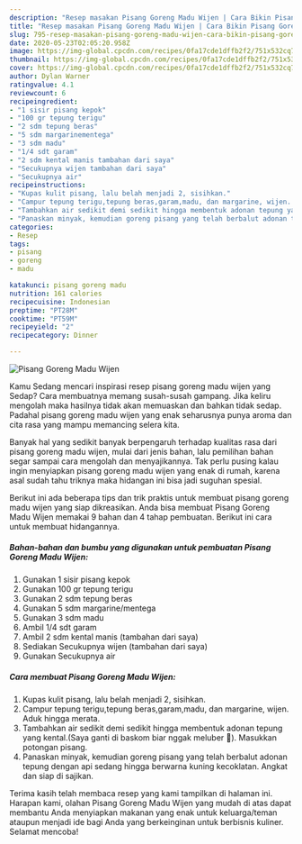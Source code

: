 ```yaml
---
description: "Resep masakan Pisang Goreng Madu Wijen | Cara Bikin Pisang Goreng Madu Wijen Yang Paling Enak"
title: "Resep masakan Pisang Goreng Madu Wijen | Cara Bikin Pisang Goreng Madu Wijen Yang Paling Enak"
slug: 795-resep-masakan-pisang-goreng-madu-wijen-cara-bikin-pisang-goreng-madu-wijen-yang-paling-enak
date: 2020-05-23T02:05:20.958Z
image: https://img-global.cpcdn.com/recipes/0fa17cde1dffb2f2/751x532cq70/pisang-goreng-madu-wijen-foto-resep-utama.jpg
thumbnail: https://img-global.cpcdn.com/recipes/0fa17cde1dffb2f2/751x532cq70/pisang-goreng-madu-wijen-foto-resep-utama.jpg
cover: https://img-global.cpcdn.com/recipes/0fa17cde1dffb2f2/751x532cq70/pisang-goreng-madu-wijen-foto-resep-utama.jpg
author: Dylan Warner
ratingvalue: 4.1
reviewcount: 6
recipeingredient:
- "1 sisir pisang kepok"
- "100 gr tepung terigu"
- "2 sdm tepung beras"
- "5 sdm margarinementega"
- "3 sdm madu"
- "1/4 sdt garam"
- "2 sdm kental manis tambahan dari saya"
- "Secukupnya wijen tambahan dari saya"
- "Secukupnya air"
recipeinstructions:
- "Kupas kulit pisang, lalu belah menjadi 2, sisihkan."
- "Campur tepung terigu,tepung beras,garam,madu, dan margarine, wijen. Aduk hingga merata."
- "Tambahkan air sedikit demi sedikit hingga membentuk adonan tepung yang kental.(Saya ganti di baskom biar nggak meluber 🤭). Masukkan potongan pisang."
- "Panaskan minyak, kemudian goreng pisang yang telah berbalut adonan tepung dengan api sedang hingga berwarna kuning kecoklatan. Angkat dan siap di sajikan."
categories:
- Resep
tags:
- pisang
- goreng
- madu

katakunci: pisang goreng madu 
nutrition: 161 calories
recipecuisine: Indonesian
preptime: "PT28M"
cooktime: "PT59M"
recipeyield: "2"
recipecategory: Dinner

---
```



![Pisang Goreng Madu Wijen](https://img-global.cpcdn.com/recipes/0fa17cde1dffb2f2/751x532cq70/pisang-goreng-madu-wijen-foto-resep-utama.jpg)

Kamu Sedang mencari inspirasi resep pisang goreng madu wijen yang Sedap? Cara membuatnya memang susah-susah gampang. Jika keliru mengolah maka hasilnya tidak akan memuaskan dan bahkan tidak sedap. Padahal pisang goreng madu wijen yang enak seharusnya punya aroma dan cita rasa yang mampu memancing selera kita.



Banyak hal yang sedikit banyak berpengaruh terhadap kualitas rasa dari pisang goreng madu wijen, mulai dari jenis bahan, lalu pemilihan bahan segar sampai cara mengolah dan menyajikannya. Tak perlu pusing kalau ingin menyiapkan pisang goreng madu wijen yang enak di rumah, karena asal sudah tahu triknya maka hidangan ini bisa jadi suguhan spesial.


Berikut ini ada beberapa tips dan trik praktis untuk membuat pisang goreng madu wijen yang siap dikreasikan. Anda bisa membuat Pisang Goreng Madu Wijen memakai 9 bahan dan 4 tahap pembuatan. Berikut ini cara untuk membuat hidangannya.

<!--inarticleads1-->

##### Bahan-bahan dan bumbu yang digunakan untuk pembuatan Pisang Goreng Madu Wijen:

1. Gunakan 1 sisir pisang kepok
1. Gunakan 100 gr tepung terigu
1. Gunakan 2 sdm tepung beras
1. Gunakan 5 sdm margarine/mentega
1. Gunakan 3 sdm madu
1. Ambil 1/4 sdt garam
1. Ambil 2 sdm kental manis (tambahan dari saya)
1. Sediakan Secukupnya wijen (tambahan dari saya)
1. Gunakan Secukupnya air




<!--inarticleads2-->

##### Cara membuat Pisang Goreng Madu Wijen:

1. Kupas kulit pisang, lalu belah menjadi 2, sisihkan.
1. Campur tepung terigu,tepung beras,garam,madu, dan margarine, wijen. Aduk hingga merata.
1. Tambahkan air sedikit demi sedikit hingga membentuk adonan tepung yang kental.(Saya ganti di baskom biar nggak meluber 🤭). Masukkan potongan pisang.
1. Panaskan minyak, kemudian goreng pisang yang telah berbalut adonan tepung dengan api sedang hingga berwarna kuning kecoklatan. Angkat dan siap di sajikan.




Terima kasih telah membaca resep yang kami tampilkan di halaman ini. Harapan kami, olahan Pisang Goreng Madu Wijen yang mudah di atas dapat membantu Anda menyiapkan makanan yang enak untuk keluarga/teman ataupun menjadi ide bagi Anda yang berkeinginan untuk berbisnis kuliner. Selamat mencoba!
